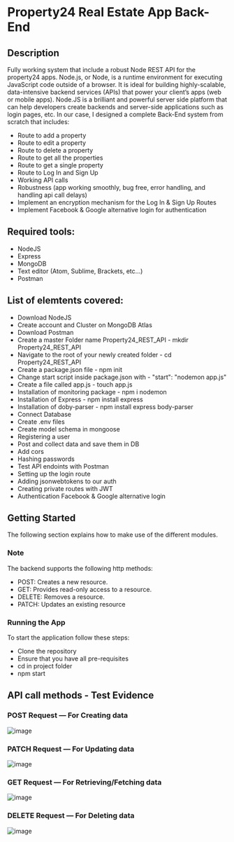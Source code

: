 # Property24 Real Estate App Back-End

## Description
Fully working system that include a robust Node REST API for the property24 apps.
Node.js, or Node, is a runtime environment for executing JavaScript code outside of a browser. It is ideal for building highly-scalable, data-intensive backend services (APIs) that power your client’s apps (web or mobile apps). Node.JS is a brilliant and powerful server side platform that can help developers create backends and server-side applications such as login pages, etc. In our case, I designed a complete Back-End system from scratch that includes:
- Route to add a property
- Route to edit a property
- Route to delete a property
- Route to get all the properties
- Route to get a single property
- Route to Log In and Sign Up
- Working API calls
- Robustness (app working smoothly, bug free, error handling, and handling api call delays)
- Implement an encryption mechanism for the Log In & Sign Up Routes
- Implement Facebook & Google alternative login for authentication

## Required tools:
- NodeJS
- Express
- MongoDB
- Text editor (Atom, Sublime, Brackets, etc...)
- Postman

## List of elemtents covered:
- Download NodeJS
- Create account and Cluster on MongoDB Atlas
- Download Postman
- Create a master Folder name Property24_REST_API - mkdir Property24_REST_API
- Navigate to the root of your newly created folder - cd Property24_REST_API
- Create a package.json file - npm init
- Change start script inside package.json with - "start": "nodemon app.js"
- Create a file called app.js - touch app.js
- Installation of monitoring package - npm i nodemon
- Installation of Express - npm install express
- Installation of doby-parser - npm install express body-parser
- Connect Database
- Create .env files
- Create model schema in mongoose
- Registering a user
- Post and collect data and save them in DB
- Add cors
- Hashing passwords
- Test API endoints with Postman
- Setting up the login route
- Adding jsonwebtokens to our auth
- Creating private routes with JWT
- Authentication Facebook & Google alternative login 

## Getting Started
The following section explains how to make use of the different modules.

### Note
The backend supports the following http methods: 
- POST:  Creates a new resource.
- GET: Provides read-only access to a resource.
- DELETE: Removes a resource.
- PATCH: Updates an existing resource

### Running the App
To start the application follow these steps:
- Clone the repository
- Ensure that you have all pre-requisites
- cd in project folder
- npm start

## API call methods - Test Evidence
### POST Request — For Creating data
![image](https://drive.google.com/uc?id=1gcEXSdsM3h38UqXv7FWOtAtxTi3jki-d)

### PATCH Request — For Updating data
![image](https://drive.google.com/uc?id=1lEz-XhVoQ-QGgs-AKOuEyajyiKyE4k0X)

### GET Request — For Retrieving/Fetching data
![image](https://drive.google.com/uc?id=1i7ovod9-qvIrA10zb7HFcFzXfK5JIzez)

### DELETE Request — For Deleting data
![image](https://drive.google.com/uc?id=1QtGJyE2tipWmFLrw5yNDg-h2EiVnUJUI)

